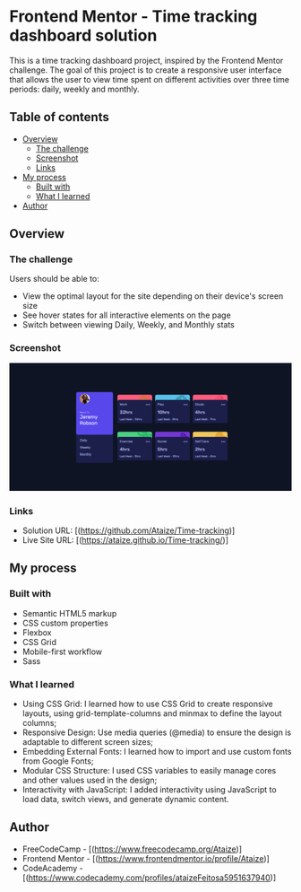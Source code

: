 # Frontend Mentor - Time tracking dashboard solution

This is a time tracking dashboard project, inspired by the Frontend Mentor challenge. The goal of this project is to create a responsive user interface that allows the user to view time spent on different activities over three time periods: daily, weekly and monthly.
## Table of contents

- [Overview](#overview)
  - [The challenge](#the-challenge)
  - [Screenshot](#screenshot)
  - [Links](#links)
- [My process](#my-process)
  - [Built with](#built-with)
  - [What I learned](#what-i-learned)
- [Author](#author)


## Overview

### The challenge

Users should be able to:

- View the optimal layout for the site depending on their device's screen size
- See hover states for all interactive elements on the page
- Switch between viewing Daily, Weekly, and Monthly stats

### Screenshot

![](./assets/images/screenshot.png)


### Links

- Solution URL: [(https://github.com/Ataize/Time-tracking)]
- Live Site URL: [(https://ataize.github.io/Time-tracking/)]

## My process

### Built with

- Semantic HTML5 markup
- CSS custom properties
- Flexbox
- CSS Grid
- Mobile-first workflow
- Sass


### What I learned

- Using CSS Grid: I learned how to use CSS Grid to create responsive layouts, using grid-template-columns and minmax to define the layout columns;
- Responsive Design: Use media queries (@media) to ensure the design is adaptable to different screen sizes;
- Embedding External Fonts: I learned how to import and use custom fonts from Google Fonts;
- Modular CSS Structure: I used CSS variables to easily manage cores and other values ​​used in the design;
- Interactivity with JavaScript: I added interactivity using JavaScript to load data, switch views, and generate dynamic content.


## Author

- FreeCodeCamp - [(https://www.freecodecamp.org/Ataize)]
- Frontend Mentor - [(https://www.frontendmentor.io/profile/Ataize)]
- CodeAcademy - [(https://www.codecademy.com/profiles/ataizeFeitosa5951637940)]

